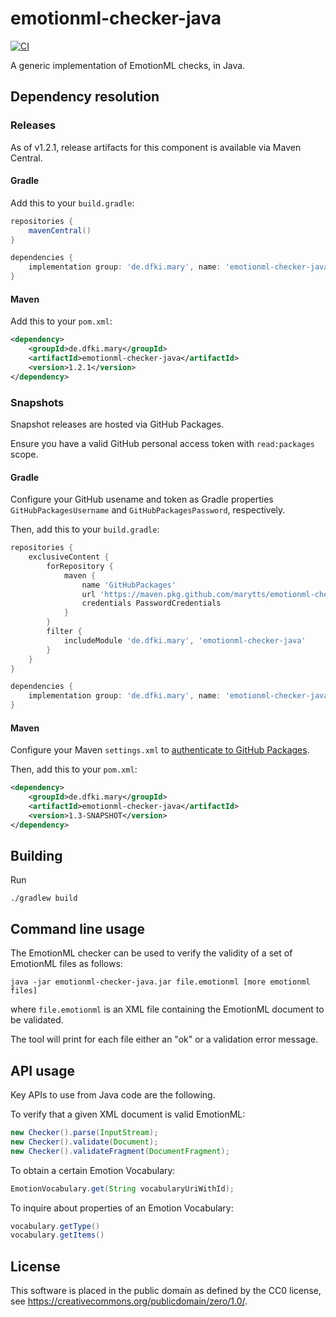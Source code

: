emotionml-checker-java
======================

[![CI](https://github.com/marytts/emotionml-checker-java/actions/workflows/main.yml/badge.svg)](https://github.com/marytts/emotionml-checker-java/actions/workflows/main.yml)

A generic implementation of EmotionML checks, in Java.

Dependency resolution
---------------------

### Releases

As of v1.2.1, release artifacts for this component is available via Maven Central.

#### Gradle

Add this to your `build.gradle`:

```gradle
repositories {
    mavenCentral()
}

dependencies {
    implementation group: 'de.dfki.mary', name: 'emotionml-checker-java', version: '1.2.1'
}
```

#### Maven

Add this to your `pom.xml`:

```xml
<dependency>
    <groupId>de.dfki.mary</groupId>
    <artifactId>emotionml-checker-java</artifactId>
    <version>1.2.1</version>
</dependency>
```

### Snapshots

Snapshot releases are hosted via GitHub Packages.

Ensure you have a valid GitHub personal access token with `read:packages` scope.

#### Gradle

Configure your GitHub usename and token as Gradle properties `GitHubPackagesUsername` and `GitHubPackagesPassword`, respectively.

Then, add this to your `build.gradle`:

```gradle
repositories {
    exclusiveContent {
        forRepository {
            maven {
                name 'GitHubPackages'
                url 'https://maven.pkg.github.com/marytts/emotionml-checker-java'
                credentials PasswordCredentials
            }
        }
        filter {
            includeModule 'de.dfki.mary', 'emotionml-checker-java'
        }
    }
}

dependencies {
    implementation group: 'de.dfki.mary', name: 'emotionml-checker-java', version: '1.3-SNAPSHOT'
}
```

#### Maven

Configure your Maven `settings.xml` to [authenticate to GitHub Packages](https://docs.github.com/en/packages/working-with-a-github-packages-registry/working-with-the-apache-maven-registry).

Then, add this to your `pom.xml`:

```xml
<dependency>
    <groupId>de.dfki.mary</groupId>
    <artifactId>emotionml-checker-java</artifactId>
    <version>1.3-SNAPSHOT</version>
</dependency>
```

Building
--------

Run

    ./gradlew build

Command line usage
------------------

The EmotionML checker can be used to verify the validity of a set of EmotionML files as follows:

    java -jar emotionml-checker-java.jar file.emotionml [more emotionml files]

where `file.emotionml` is an XML file containing the EmotionML document to be validated.

The tool will print for each file either an "ok" or a validation error message.

API usage
---------

Key APIs to use from Java code are the following.

To verify that a given XML document is valid EmotionML:

```java
new Checker().parse(InputStream);
new Checker().validate(Document);
new Checker().validateFragment(DocumentFragment);
```

To obtain a certain Emotion Vocabulary:

```java
EmotionVocabulary.get(String vocabularyUriWithId);
```

To inquire about properties of an Emotion Vocabulary:

```java
vocabulary.getType()
vocabulary.getItems()
```

License
-------

This software is placed in the public domain as defined by the CC0 license, see https://creativecommons.org/publicdomain/zero/1.0/.
